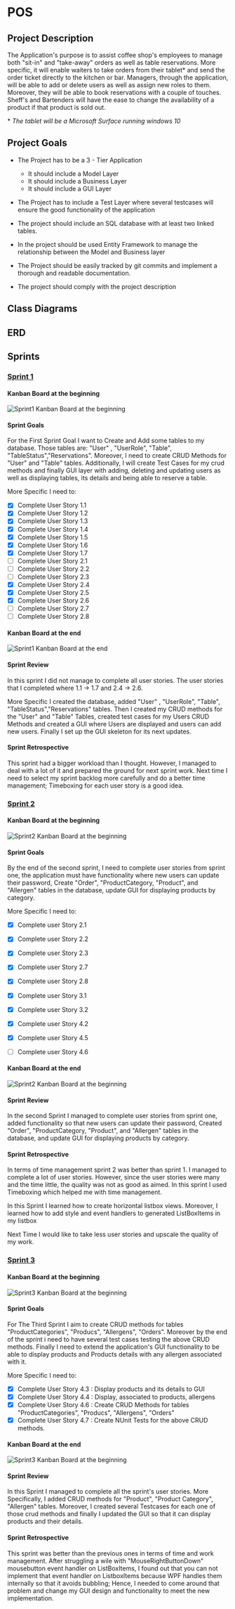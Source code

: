 # POS 

## Project Description

The Application's purpose is to assist coffee shop's employees to manage both "sit-in" and "take-away" orders as well as table reservations. More specific, it will enable waiters to take orders from their tablet* and send the order ticket directly to the kitchen or bar. Managers, through the application, will be able to add or delete users as well as assign new roles to them. Moreover, they will be able to book reservations with a couple of touches. Sheff's and Bartenders will have the ease to change the availability of a product if that product is sold out.

\* *The tablet will be a Microsoft Surface running windows 10*

## Project Goals

* The Project has to be a 3 - Tier Application
    * It should include a Model Layer
    * It should include a Business Layer
    * It should include a GUI Layer
* The Project has to include a Test Layer where several testcases will ensure the good functionality of the application
* The project should include an SQL database with at least two linked tables.
* In the project should be used Entity Framework to manage the relationship between the Model and Business layer

* The Project should be easily tracked by git commits and implement a thorough and readable documentation.

* The project should comply with the project description

## Class Diagrams

## ERD

## Sprints

### <u>Sprint  1</u>

#### Kanban Board at the beginning

![Sprint1 Kanban Board at the beginning](/Images/KanbanBoard-Sprint1_Beginning.png)

#### Sprint Goals

For the First Sprint Goal I want to Create and Add some tables to my database. Those tables are: "User" , "UserRole", "Table", "TableStatus","Reservations". Moreover, I need to create CRUD Methods for "User" and "Table" tables. Additionally, I will create Test Cases for my crud methods and finally  GUI layer with adding, deleting and updating users as well as displaying tables, its details and being able to reserve a table.

More Specific I need to:

- [x] Complete User Story 1.1  
- [x] Complete User Story 1.2
- [x] Complete User Story 1.3
- [x] Complete User Story 1.4
- [x] Complete User Story 1.5
- [x] Complete User Story 1.6
- [x] Complete User Story 1.7
- [ ] Complete User Story 2.1
- [ ] Complete User Story 2.2
- [ ] Complete User Story 2.3
- [x] Complete User Story 2.4
- [x] Complete User Story 2.5
- [x] Complete User Story 2.6
- [ ] Complete User Story 2.7
- [ ] Complete User Story 2.8

#### Kanban Board at the end

![Sprint1 Kanban Board at the end](/Images/KanbanBoard-Sprint1_End.png)
#### Sprint Review

In this sprint I did not manage to complete all user stories. The user stories that I completed where 1.1 -> 1.7 and 2.4 -> 2.6.

More Specific I created the database, added  "User" , "UserRole", "Table", "TableStatus","Reservations" tables. Then I created my CRUD methods for the "User" and "Table" Tables, created test cases for my Users CRUD Methods and created a GUI where Users are displayed and users can add new users. Finally I set up the GUI skeleton for its next updates.

#### Sprint Retrospective

This sprint had a bigger workload than I thought. However, I managed to deal with a lot of it and prepared the ground for next sprint work. Next time I need to select my sprint backlog more carefully and do a better time management; Timeboxing for each user story is a good idea.

### <u>Sprint  2</u>

#### Kanban Board at the beginning

![Sprint2 Kanban Board at the beginning](/Images/KanbanBoard-Sprint2_Beginning.png)

#### Sprint Goals

By the end of the second sprint, I need to complete user stories from sprint one, the application must have functionality where new users can update their password, Create "Order", "ProductCategory, "Product", and "Allergen" tables in the database, update GUI for displaying products by category.

More Specific I need to:

- [x] Complete user Story 2.1
- [x] Complete user Story 2.2
- [x] Complete user Story 2.3
- [x] Complete user Story 2.7
- [x] Complete user Story 2.8
- [x] Complete user Story 3.1
- [x] Complete user Story 3.2
- [x] Complete user Story 4.2
- [x] Complete user Story 4.5
- [ ] Complete user Story 4.6


#### Kanban Board at the end
![Sprint2 Kanban Board at the beginning](/Images/KanbanBoard-Sprint2_End.png)

#### Sprint Review

In the second Sprint I managed to complete user stories from sprint one, added functionality so that new users can update their password, Created "Order", "ProductCategory, "Product", and "Allergen" tables in the database, and update GUI for displaying products by category.


#### Sprint Retrospective

In terms of time management sprint 2 was better than sprint 1. I managed to complete a lot of user stories. However, since the user stories were many and the time little, the quality was not as good as aimed. In this sprint I used Timeboxing which helped me with time management. 

In this Sprint I learned how to create horizontal listbox views. Moreover, I learned how to add style and event handlers to generated ListBoxItems in my listbox

Next Time I would like to take less user stories and upscale the quality of my work.
### <u>Sprint 3</u>

#### Kanban Board at the beginning

![Sprint3 Kanban Board at the beginning](/Images/KanbanBoard-Sprint3_Beginning.png)

#### Sprint Goals

For The Third Sprint I aim to create CRUD methods for tables "ProductCategories", "Producs", "Allergens", "Orders". Moreover by the end of the sprint i need to have several test cases testing the above CRUD methods. Finally I need to extend the application's GUI functionality  to be able to display products and Products details with any allergen associated with it.

More Specific I need to:

- [x] Complete User Story 4.3 : Display products and its details to GUI 
- [x] Complete User Story 4.4 : Display, associated to products, allergens
- [x] Complete User Story 4.6 : Create CRUD Methods for tables "ProductCategories", "Producs", "Allergens", "Orders"
- [x] Complete User Story 4.7 : Create NUnit Tests for the above CRUD methods.

#### Kanban Board at the end
![Sprint3 Kanban Board at the beginning](/Images/KanbanBoard-Sprint3_End.png)
#### Sprint Review

In this Sprint I managed to complete all the sprint's user stories. More Specifically, I added CRUD methods for "Product", "Product Category", "Allergen" tables. Moreover, I created several Testcases for each one of those crud methods and finally I updated the GUI so that it can display products and their details. 

#### Sprint Retrospective

This sprint was better than the previous ones in terms of time and work management. After struggling a wile with "MouseRightButtonDown" mousebutton event handler on ListBoxItems, I found out that you can not implement that event handler on ListboxItems because WPF handles them internally so that it avoids bubbling; Hence, I needed to come around that problem and change my GUI design and functionality to meet the new implementation. 

